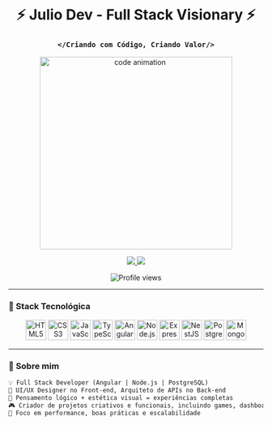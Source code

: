 <h1 align="center">⚡️ Julio Dev - Full Stack Visionary ⚡️</h1>
<h3 align="center"><code>&lt;/Criando com Código, Criando Valor/&gt;</code></h3>

<p align="center">
  <img src="https://media.giphy.com/media/qgQUggAC3Pfv687qPC/giphy.gif" width="380px" alt="code animation"/>
</p>

<p align="center">
  <a href="https://www.linkedin.com/in/seu-link" target="_blank">
    <img src="https://img.shields.io/badge/LinkedIn%20-%230077B5.svg?style=for-the-badge&logo=linkedin&logoColor=white"/>
  </a>
  <a href="https://github.com/juliommsdev" target="_blank">
    <img src="https://img.shields.io/github/followers/juliommsdev?label=GitHub&style=for-the-badge"/>
  </a>
</p>

<p align="center">
  <img src="https://komarev.com/ghpvc/?username=juliommsdev&style=flat-square&color=blue" alt="Profile views" />
</p>

---

### 🧪 Stack Tecnológica

<p align="center">
  <!-- Front-end -->
  <img src="https://cdn.jsdelivr.net/gh/devicons/devicon/icons/html5/html5-original.svg" width="40px" title="HTML5"/>
  <img src="https://cdn.jsdelivr.net/gh/devicons/devicon/icons/css3/css3-original.svg" width="40px" title="CSS3"/>
  <img src="https://cdn.jsdelivr.net/gh/devicons/devicon/icons/javascript/javascript-original.svg" width="40px" title="JavaScript"/>
  <img src="https://cdn.jsdelivr.net/gh/devicons/devicon/icons/typescript/typescript-original.svg" width="40px" title="TypeScript"/>
  <img src="https://cdn.jsdelivr.net/gh/devicons/devicon/icons/angularjs/angularjs-original.svg" width="40px" title="Angular"/>

<!-- Back-end -->
<img src="https://cdn.jsdelivr.net/gh/devicons/devicon/icons/nodejs/nodejs-original.svg" width="40px" title="Node.js"/>
<img src="https://cdn.jsdelivr.net/gh/devicons/devicon/icons/express/express-original.svg" width="40px" title="Express"/>
<img src="https://nestjs.com/img/logo-small.svg" width="40px" title="NestJS"/>


  <!-- Banco de Dados -->
  <img src="https://cdn.jsdelivr.net/gh/devicons/devicon/icons/postgresql/postgresql-original.svg" width="40px" title="PostgreSQL"/>
  <img src="https://cdn.jsdelivr.net/gh/devicons/devicon/icons/mongodb/mongodb-original.svg" width="40px" title="MongoDB"/>
</p>

---

### 🧬 Sobre mim

```txt
💡 Full Stack Developer (Angular | Node.js | PostgreSQL)
🎨 UI/UX Designer no Front-end, Arquiteto de APIs no Back-end
🧠 Pensamento lógico + estética visual = experiências completas
🎮 Criador de projetos criativos e funcionais, incluindo games, dashboards e APIs
🚀 Foco em performance, boas práticas e escalabilidade
